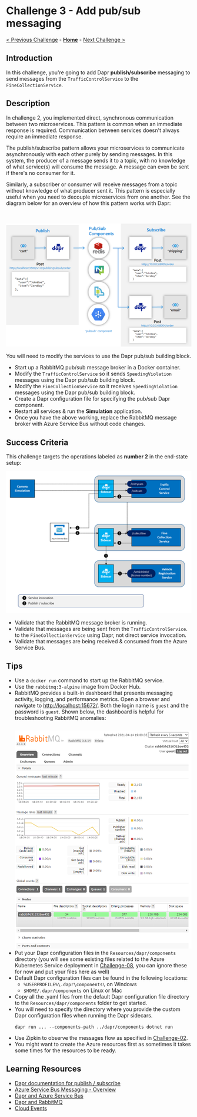# Challenge 3 - Add pub/sub messaging

[< Previous Challenge](./Challenge-02.md) - **[Home](../README.md)** - [Next Challenge >](./Challenge-04.md)

## Introduction

In this challenge, you're going to add Dapr **publish/subscribe** messaging to send messages from the `TrafficControlService` to the `FineCollectionService`.

## Description

In challenge 2, you implemented direct, synchronous communication between two microservices. This pattern is common when an immediate response is required. Communication between services doesn't always require an immediate response.

The publish/subscribe pattern allows your microservices to communicate asynchronously with each other purely by sending messages. In this system, the producer of a message sends it to a topic, with no knowledge of what service(s) will consume the message. A message can even be sent if there's no consumer for it.

Similarly, a subscriber or consumer will receive messages from a topic without knowledge of what producer sent it. This pattern is especially useful when you need to decouple microservices from one another. See the diagram below for an overview of how this pattern works with Dapr:

<img src="../images/Challenge-03/pub-sub.png" style="zoom: 66%;padding-top: 50px;" />

You will need to modify the services to use the Dapr pub/sub building block.

- Start up a RabbitMQ pub/sub message broker in a Docker container.
- Modify the `TrafficControlService` so it sends `SpeedingViolation` messages using the Dapr pub/sub building block.
- Modify the `FineCollectionService` so it receives `SpeedingViolation` messages using the Dapr pub/sub building block.
- Create a Dapr configuration file for specifying the pub/sub Dapr component.
- Restart all services & run the **Simulation** application.
- Once you have the above working, replace the RabbitMQ message broker with Azure Service Bus without code changes.

## Success Criteria

This challenge targets the operations labeled as **number 2** in the end-state setup:

<img src="../images/Challenge-03/dapr-setup-assignment03.png" style="zoom: 67%;" />

- Validate that the RabbitMQ message broker is running.
- Validate that messages are being sent from the `TrafficControlService`. to the `FineCollectionService` using Dapr, not direct service invocation.
- Validate that messages are being received & consumed from the Azure Service Bus.

## Tips

- Use a `docker run` command to start up the RabbitMQ service.
- Use the `rabbitmq:3-alpine` image from Docker Hub.
- RabbitMQ provides a built-in dashboard that presents messaging activity, logging, and performance metrics. Open a browser and navigate to [http://localhost:15672/](http://localhost:15672/). Both the login name is `guest` and the password is `guest`. Shown below, the dashboard is helpful for troubleshooting RabbitMQ anomalies:
  <img src="../images/Challenge-03/rabbitmq-dashboard.png" style="padding-top: 25px;" />
- Put your Dapr configuration files in the `Resources/dapr/components` directory (you will see some existing files related to the Azure Kubernetes Service deployment in [Challenge-08](./Challenge-08.md), you can ignore these for now and put your files here as well)
- Default Dapr configuration files can be found in the following locations:
  - `%USERPROFILE%\.dapr\components\` on Windows
  - `$HOME/.dapr/components` on Linux or Mac
- Copy all the .yaml files from the default Dapr configuration file directory to the `Resources/dapr/components` folder to get started.
- You will need to specify the directory where you provide the custom Dapr configuration files when running the Dapr sidecars.
  ```shell
  dapr run ... --components-path ../dapr/components dotnet run
  ```
- Use Zipkin to observe the messages flow as specified in [Challenge-02](./Challenge-02#use-dapr-observability).
- You might want to create the Azure resources first as sometimes it takes some times for the resources to be ready.

## Learning Resources

- [Dapr documentation for publish / subscribe](https://github.com/dapr/docs)
- [Azure Service Bus Messaging - Overview](https://docs.microsoft.com/en-us/azure/service-bus-messaging/service-bus-messaging-overview)
- [Dapr and Azure Service Bus](https://docs.dapr.io/reference/components-reference/supported-pubsub/setup-azure-servicebus/)
- [Dapr and RabbitMQ](https://docs.dapr.io/reference/components-reference/supported-pubsub/setup-rabbitmq/)
- [Cloud Events](https://cloudevents.io/)
